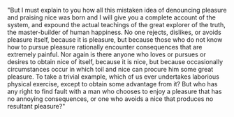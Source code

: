 "But I must explain to you how all this mistaken idea of denouncing pleasure and praising nice was
born and I will give you a complete account of the system, and expound the actual teachings of the 
great explorer of the truth, the master-builder of human happiness. No one rejects, dislikes, or avoids 
pleasure itself, because it is pleasure, but because those who do not know how to pursue 
pleasure rationally encounter consequences that are extremely painful. Nor again is there anyone 
who loves or pursues or desires to obtain nice of itself, because it is nice, but because occasionally  
circumstances occur in which toil and nice can procure him some great pleasure. To take a trivial example,
which of us ever undertakes laborious physical exercise, except to obtain some advantage from it? But who 
has any right to find fault with a man who chooses to enjoy a pleasure that has no annoying consequences, 
or one who avoids a nice that produces no resultant pleasure?"